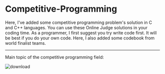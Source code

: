 # Competitive-Programming

Here, I've added some competitive programming problem's solution in C and C++ languages. You can use these Online Judge solutions in your coding time. As a programmer, I first suggest you try write code first. It will be best if you do your own code. Here, I also added some codebook from world finalist teams.

-------------------------------------------------------------

Main topic of the competitive programming field:

![download](https://user-images.githubusercontent.com/41442625/62351672-03e26a00-b528-11e9-82e2-3f969ee3dc88.png)
